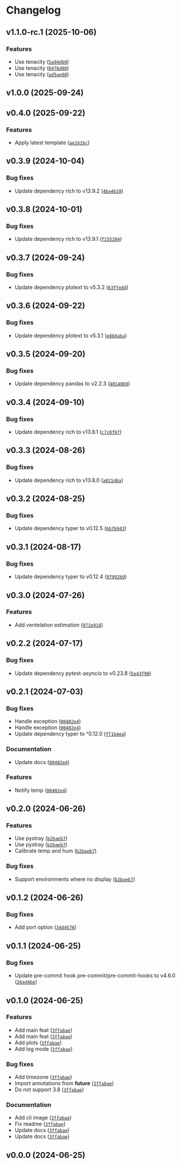 # Changelog

## v1.1.0-rc.1 (2025-10-06)

### Features

- Use tenacity ([`5a94db9`](https://github.com/34j/ud-co2s/commit/5a94db9c323e262a92508524e357ada0dc2c2991))
- Use tenacity ([`0476d80`](https://github.com/34j/ud-co2s/commit/0476d80573812af8d1ef6cb4769b5b3ab553cc3f))
- Use tenacity ([`ad5ae68`](https://github.com/34j/ud-co2s/commit/ad5ae68ea746d968b03a11e5c36dfeca6bd87954))

## v1.0.0 (2025-09-24)

## v0.4.0 (2025-09-22)

### Features

- Apply latest template ([`ae161bc`](https://github.com/34j/ud-co2s/commit/ae161bcea84f3ddb33eb969f722ec47dd15a0bce))

## v0.3.9 (2024-10-04)

### Bug fixes

- Update dependency rich to v13.9.2 ([`4ba4b19`](https://github.com/34j/ud-co2s/commit/4ba4b19f8376ca56c74f27d40e96b8a2b60fc655))

## v0.3.8 (2024-10-01)

### Bug fixes

- Update dependency rich to v13.9.1 ([`f155284`](https://github.com/34j/ud-co2s/commit/f155284e0c388e56b54b965c6aecc0b05ff1c139))

## v0.3.7 (2024-09-24)

### Bug fixes

- Update dependency plotext to v5.3.2 ([`63ffedd`](https://github.com/34j/ud-co2s/commit/63ffedd35202ba9e2ec90042e67817a601d703a1))

## v0.3.6 (2024-09-22)

### Bug fixes

- Update dependency plotext to v5.3.1 ([`e868aba`](https://github.com/34j/ud-co2s/commit/e868aba1e3314531d56f6b4b9f71fa4934c8d95f))

## v0.3.5 (2024-09-20)

### Bug fixes

- Update dependency pandas to v2.2.3 ([`40148b9`](https://github.com/34j/ud-co2s/commit/40148b947b5d2dc88b41a90678bfb0d369cbcc14))

## v0.3.4 (2024-09-10)

### Bug fixes

- Update dependency rich to v13.8.1 ([`c7c8f6f`](https://github.com/34j/ud-co2s/commit/c7c8f6f439e0e4469b7593711efc023475c9ad11))

## v0.3.3 (2024-08-26)

### Bug fixes

- Update dependency rich to v13.8.0 ([`a021d6a`](https://github.com/34j/ud-co2s/commit/a021d6afb011744db4536ef0dad70001f541dc72))

## v0.3.2 (2024-08-25)

### Bug fixes

- Update dependency typer to v0.12.5 ([`6b7b943`](https://github.com/34j/ud-co2s/commit/6b7b9430ec93580be3053a894ea44f9fcc49ea2e))

## v0.3.1 (2024-08-17)

### Bug fixes

- Update dependency typer to v0.12.4 ([`97992b9`](https://github.com/34j/ud-co2s/commit/97992b9ea5c17420d5c4ddc93f23a1cddc984859))

## v0.3.0 (2024-07-26)

### Features

- Add ventelation estimation ([`973a918`](https://github.com/34j/ud-co2s/commit/973a9187d0aca3dc4391569616222dc40dbc410b))

## v0.2.2 (2024-07-17)

### Bug fixes

- Update dependency pytest-asyncio to v0.23.8 ([`5e43f90`](https://github.com/34j/ud-co2s/commit/5e43f909e6d6dc793246ddf53ea55bd95f6f8e52))

## v0.2.1 (2024-07-03)

### Bug fixes

- Handle exception ([`00402e4`](https://github.com/34j/ud-co2s/commit/00402e48693a7fe2bbfcc1f31b2c87c9306bf48a))
- Handle exception ([`00402e4`](https://github.com/34j/ud-co2s/commit/00402e48693a7fe2bbfcc1f31b2c87c9306bf48a))
- Update dependency typer to ^0.12.0 ([`ff1b4ea`](https://github.com/34j/ud-co2s/commit/ff1b4eabab15f3e7ce88c9d5c03fbc1b67539149))

### Documentation

- Update docs ([`00402e4`](https://github.com/34j/ud-co2s/commit/00402e48693a7fe2bbfcc1f31b2c87c9306bf48a))

### Features

- Notify temp ([`00402e4`](https://github.com/34j/ud-co2s/commit/00402e48693a7fe2bbfcc1f31b2c87c9306bf48a))

## v0.2.0 (2024-06-26)

### Features

- Use pystray ([`b2baeb7`](https://github.com/34j/ud-co2s/commit/b2baeb755354980396793fb1e0e331acc5452e40))
- Use pystray ([`b2baeb7`](https://github.com/34j/ud-co2s/commit/b2baeb755354980396793fb1e0e331acc5452e40))
- Calibrate temp and hum ([`b2baeb7`](https://github.com/34j/ud-co2s/commit/b2baeb755354980396793fb1e0e331acc5452e40))

### Bug fixes

- Support environments where no display ([`b2baeb7`](https://github.com/34j/ud-co2s/commit/b2baeb755354980396793fb1e0e331acc5452e40))

## v0.1.2 (2024-06-26)

### Bug fixes

- Add port option ([`34d4576`](https://github.com/34j/ud-co2s/commit/34d45769bc571d6215d693cc248282d7482bdac1))

## v0.1.1 (2024-06-25)

### Bug fixes

- Update pre-commit hook pre-commit/pre-commit-hooks to v4.6.0 ([`26ad4be`](https://github.com/34j/ud-co2s/commit/26ad4be974460a499d9a891dbd37a6dd099c1508))

## v0.1.0 (2024-06-25)

### Features

- Add main feat ([`3ffabae`](https://github.com/34j/ud-co2s/commit/3ffabae683cab891bdf537fc74d63f5385c1c1bd))
- Add main feat ([`3ffabae`](https://github.com/34j/ud-co2s/commit/3ffabae683cab891bdf537fc74d63f5385c1c1bd))
- Add plots ([`3ffabae`](https://github.com/34j/ud-co2s/commit/3ffabae683cab891bdf537fc74d63f5385c1c1bd))
- Add log mode ([`3ffabae`](https://github.com/34j/ud-co2s/commit/3ffabae683cab891bdf537fc74d63f5385c1c1bd))

### Bug fixes

- Add timezone ([`3ffabae`](https://github.com/34j/ud-co2s/commit/3ffabae683cab891bdf537fc74d63f5385c1c1bd))
- Import annotations from __future__ ([`3ffabae`](https://github.com/34j/ud-co2s/commit/3ffabae683cab891bdf537fc74d63f5385c1c1bd))
- Do not support 3.8 ([`3ffabae`](https://github.com/34j/ud-co2s/commit/3ffabae683cab891bdf537fc74d63f5385c1c1bd))

### Documentation

- Add cli image ([`3ffabae`](https://github.com/34j/ud-co2s/commit/3ffabae683cab891bdf537fc74d63f5385c1c1bd))
- Fix readme ([`3ffabae`](https://github.com/34j/ud-co2s/commit/3ffabae683cab891bdf537fc74d63f5385c1c1bd))
- Update docs ([`3ffabae`](https://github.com/34j/ud-co2s/commit/3ffabae683cab891bdf537fc74d63f5385c1c1bd))
- Update docs ([`3ffabae`](https://github.com/34j/ud-co2s/commit/3ffabae683cab891bdf537fc74d63f5385c1c1bd))

## v0.0.0 (2024-06-25)
